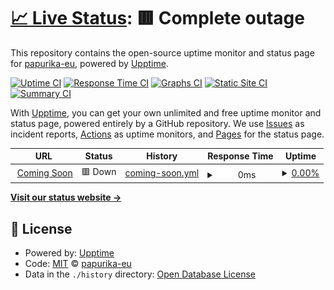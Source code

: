 # [📈 Live Status](https://status.pawa.shop): <!--live status--> **🟥 Complete outage**

This repository contains the open-source uptime monitor and status page for [papurika-eu](https://status.pawa.shop), powered by [Upptime](https://github.com/upptime/upptime).

[![Uptime CI](https://github.com/papurika-eu/uptime-pawa/workflows/Uptime%20CI/badge.svg)](https://github.com/papurika-eu/uptime-pawa/actions?query=workflow%3A%22Uptime+CI%22)
[![Response Time CI](https://github.com/papurika-eu/uptime-pawa/workflows/Response%20Time%20CI/badge.svg)](https://github.com/papurika-eu/uptime-pawa/actions?query=workflow%3A%22Response+Time+CI%22)
[![Graphs CI](https://github.com/papurika-eu/uptime-pawa/workflows/Graphs%20CI/badge.svg)](https://github.com/papurika-eu/uptime-pawa/actions?query=workflow%3A%22Graphs+CI%22)
[![Static Site CI](https://github.com/papurika-eu/uptime-pawa/workflows/Static%20Site%20CI/badge.svg)](https://github.com/papurika-eu/uptime-pawa/actions?query=workflow%3A%22Static+Site+CI%22)
[![Summary CI](https://github.com/papurika-eu/uptime-pawa/workflows/Summary%20CI/badge.svg)](https://github.com/papurika-eu/uptime-pawa/actions?query=workflow%3A%22Summary+CI%22)

With [Upptime](https://upptime.js.org), you can get your own unlimited and free uptime monitor and status page, powered entirely by a GitHub repository. We use [Issues](https://github.com/papurika-eu/uptime-pawa/issues) as incident reports, [Actions](https://github.com/papurika-eu/uptime-pawa/actions) as uptime monitors, and [Pages](https://status.pawa.shop) for the status page.

<!--start: status pages-->
<!-- This summary is generated by Upptime (https://github.com/upptime/upptime) -->
<!-- Do not edit this manually, your changes will be overwritten -->
<!-- prettier-ignore -->
| URL | Status | History | Response Time | Uptime |
| --- | ------ | ------- | ------------- | ------ |
| <img alt="" src="https://icons.duckduckgo.com/ip3/pawa.shop.ico" height="13"> [Coming Soon](https://pawa.shop) | 🟥 Down | [coming-soon.yml](https://github.com/papurika-eu/uptime-pawa/commits/HEAD/history/coming-soon.yml) | <details><summary><img alt="Response time graph" src="./graphs/coming-soon/response-time-week.png" height="20"> 0ms</summary><br><a href="https://pawa.status.papurika.eu/history/coming-soon"><img alt="Response time 1380" src="https://img.shields.io/endpoint?url=https%3A%2F%2Fraw.githubusercontent.com%2Fpapurika-eu%2Fuptime-pawa%2FHEAD%2Fapi%2Fcoming-soon%2Fresponse-time.json"></a><br><a href="https://pawa.status.papurika.eu/history/coming-soon"><img alt="24-hour response time 0" src="https://img.shields.io/endpoint?url=https%3A%2F%2Fraw.githubusercontent.com%2Fpapurika-eu%2Fuptime-pawa%2FHEAD%2Fapi%2Fcoming-soon%2Fresponse-time-day.json"></a><br><a href="https://pawa.status.papurika.eu/history/coming-soon"><img alt="7-day response time 0" src="https://img.shields.io/endpoint?url=https%3A%2F%2Fraw.githubusercontent.com%2Fpapurika-eu%2Fuptime-pawa%2FHEAD%2Fapi%2Fcoming-soon%2Fresponse-time-week.json"></a><br><a href="https://pawa.status.papurika.eu/history/coming-soon"><img alt="30-day response time 403" src="https://img.shields.io/endpoint?url=https%3A%2F%2Fraw.githubusercontent.com%2Fpapurika-eu%2Fuptime-pawa%2FHEAD%2Fapi%2Fcoming-soon%2Fresponse-time-month.json"></a><br><a href="https://pawa.status.papurika.eu/history/coming-soon"><img alt="1-year response time 1396" src="https://img.shields.io/endpoint?url=https%3A%2F%2Fraw.githubusercontent.com%2Fpapurika-eu%2Fuptime-pawa%2FHEAD%2Fapi%2Fcoming-soon%2Fresponse-time-year.json"></a></details> | <details><summary><a href="https://pawa.status.papurika.eu/history/coming-soon">0.00%</a></summary><a href="https://pawa.status.papurika.eu/history/coming-soon"><img alt="All-time uptime 78.20%" src="https://img.shields.io/endpoint?url=https%3A%2F%2Fraw.githubusercontent.com%2Fpapurika-eu%2Fuptime-pawa%2FHEAD%2Fapi%2Fcoming-soon%2Fuptime.json"></a><br><a href="https://pawa.status.papurika.eu/history/coming-soon"><img alt="24-hour uptime 0.00%" src="https://img.shields.io/endpoint?url=https%3A%2F%2Fraw.githubusercontent.com%2Fpapurika-eu%2Fuptime-pawa%2FHEAD%2Fapi%2Fcoming-soon%2Fuptime-day.json"></a><br><a href="https://pawa.status.papurika.eu/history/coming-soon"><img alt="7-day uptime 0.00%" src="https://img.shields.io/endpoint?url=https%3A%2F%2Fraw.githubusercontent.com%2Fpapurika-eu%2Fuptime-pawa%2FHEAD%2Fapi%2Fcoming-soon%2Fuptime-week.json"></a><br><a href="https://pawa.status.papurika.eu/history/coming-soon"><img alt="30-day uptime 4.64%" src="https://img.shields.io/endpoint?url=https%3A%2F%2Fraw.githubusercontent.com%2Fpapurika-eu%2Fuptime-pawa%2FHEAD%2Fapi%2Fcoming-soon%2Fuptime-month.json"></a><br><a href="https://pawa.status.papurika.eu/history/coming-soon"><img alt="1-year uptime 90.37%" src="https://img.shields.io/endpoint?url=https%3A%2F%2Fraw.githubusercontent.com%2Fpapurika-eu%2Fuptime-pawa%2FHEAD%2Fapi%2Fcoming-soon%2Fuptime-year.json"></a></details>

<!--end: status pages-->

[**Visit our status website →**](https://status.pawa.shop)

## 📄 License

- Powered by: [Upptime](https://github.com/upptime/upptime)
- Code: [MIT](./LICENSE) © [papurika-eu](https://status.pawa.shop)
- Data in the `./history` directory: [Open Database License](https://opendatacommons.org/licenses/odbl/1-0/)
